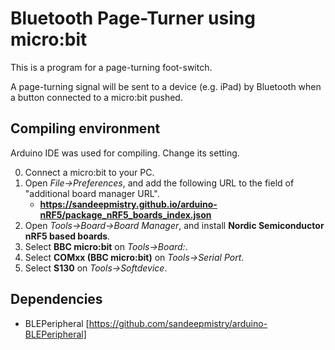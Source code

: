# Bluetooth Page-Turner using micro:bit
This is a program for a page-turning foot-switch.

A page-turning signal will be sent to a device (e.g. iPad) by Bluetooth when a button connected to a micro:bit pushed.

## Compiling environment
Arduino IDE was used for compiling. 
Change its setting.

0. Connect a micro:bit to your PC.
1. Open *File->Preferences*, and add the following URL to the field of "additional board manager URL".
    - **https://sandeepmistry.github.io/arduino-nRF5/package_nRF5_boards_index.json**
2. Open *Tools->Board->Board Manager*, 
    and install **Nordic Semiconductor nRF5 based boards**.
3. Select **BBC micro:bit** on *Tools->Board:*.
4. Select **COMxx (BBC micro:bit)** on *Tools->Serial Port*.
5. Select **S130** on *Tools->Softdevice*.

## Dependencies
- BLEPeripheral [https://github.com/sandeepmistry/arduino-BLEPeripheral]
